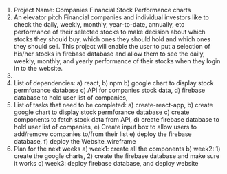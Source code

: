 1) Project Name:
    Companies Financial Stock Performance charts
2) An elevator pitch
  Financial companies and individual investors like to check the daily, weekly, monthly, year-to-date, annually, etc performance of their selected stocks to make decision about which stocks they should buy, which ones they should hold and which ones they should sell. This project will enable the user to put a selection of his/her stocks in firebase database and allow them to see the daily, weekly, monthly, and yearly performance of their stocks when they login in to the website.
3)
4) List of dependencies:
  a) react,
  b) npm
  b) google chart to display stock permforance database
  c) API for companies stock data,
  d)  firebase database to hold user list of companies,
5) List of tasks that need to be completed:
  a) create-react-app,
  b) create google chart to display stock permforance database
  c) create components to fetch stock  data from API,
  d) create firebase database to hold user list of companies,
  e) Create input box to allow users to add/remove companies to/from their list
  e) deploy the firebase database,
  f) deploy the Website_wireframe
6) Plan for the next weeks
  a) week1: create all the components
  b) week2: 1) create the google charts, 2) create the firebase database and make sure it works
  c) week3: deploy firebase database, and deploy website
